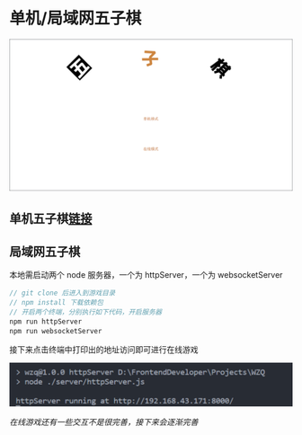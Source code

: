 # 单机/局域网五子棋

![image-20220524170248896](./example.png)

## 单机五子棋[链接](https://exoticism4869.github.io/Chessgame-wuziqi/#/mode-choose)

## 局域网五子棋

本地需启动两个 node 服务器，一个为 httpServer，一个为 websocketServer

```js
// git clone 后进入到游戏目录
// npm install 下载依赖包
// 开启两个终端，分别执行如下代码，开启服务器
npm run httpServer
npm run websocketServer
```

接下来点击终端中打印出的地址访问即可进行在线游戏

![image-20220524170140411](./runningExample.png)

_在线游戏还有一些交互不是很完善，接下来会逐渐完善_

